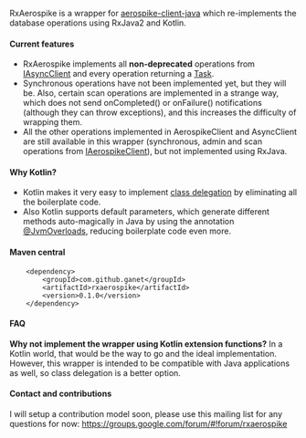 RxAerospike is a wrapper for [aerospike-client-java](https://github.com/aerospike/aerospike-client-java) which re-implements the database operations using RxJava2 and Kotlin.

#### Current features

* RxAerospike implements all **non-deprecated** operations from [IAsyncClient](https://github.com/aerospike/aerospike-client-java/blob/master/client/src/com/aerospike/client/async/IAsyncClient.java) and every operation returning a [Task](https://github.com/aerospike/aerospike-client-java/blob/master/client/src/com/aerospike/client/task/Task.java). 
* Synchronous operations have not been implemented yet, but they will be. Also, certain scan operations are implemented in a strange way, which does not send onCompleted() or onFailure() notifications (although they can throw exceptions), and this increases the difficulty of wrapping them.
* All the other operations implemented in AerospikeClient and AsyncClient are still available in this wrapper (synchronous, admin and scan operations from [IAerospikeClient](https://github.com/aerospike/aerospike-client-java/blob/master/client/src/com/aerospike/client/IAerospikeClient.java)), but not implemented using RxJava.

#### Why Kotlin?

* Kotlin makes it very easy to implement [class delegation](https://kotlinlang.org/docs/reference/delegation.html) by eliminating all the boilerplate code.
* Also Kotlin supports default parameters, which generate different methods auto-magically in Java by using the annotation [@JvmOverloads](https://kotlinlang.org/api/latest/jvm/stdlib/kotlin.jvm/-jvm-overloads/), reducing boilerplate code even more.

#### Maven central

		<dependency>
			<groupId>com.github.ganet</groupId>
			<artifactId>rxaerospike</artifactId>
			<version>0.1.0</version>
		</dependency>

#### FAQ
**Why not implement the wrapper using Kotlin extension functions?**
In a Kotlin world, that would be the way to go and the ideal implementation. However, this wrapper is intended to be compatible with Java applications as well, so class delegation is a better option.

#### Contact and contributions
I will setup a contribution model soon, please use this mailing list for any questions for now: https://groups.google.com/forum/#!forum/rxaerospike

